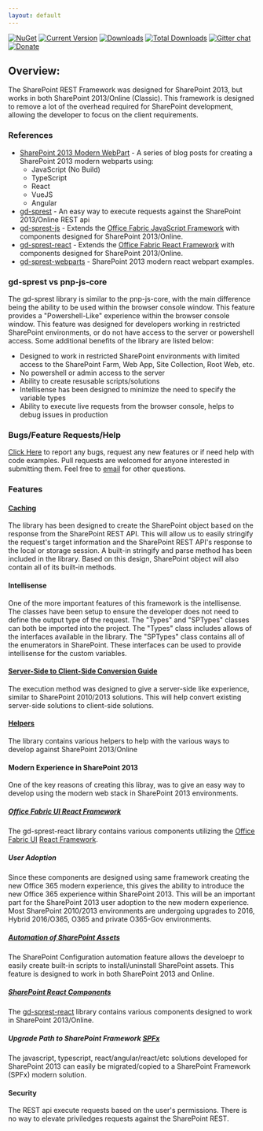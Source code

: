```yaml
---
layout: default
---
```

[![NuGet](https://img.shields.io/nuget/v/gd-sprest.svg)](https://www.nuget.org/packages/gd-sprest/)
[![Current Version](https://badge.fury.io/js/gd-sprest.svg)](https://www.npmjs.com/package/gd-sprest)
[![Downloads](https://img.shields.io/npm/dm/gd-sprest.svg)](https://www.npmjs.com/package/gd-sprest)
[![Total Downloads](https://img.shields.io/npm/dt/gd-sprest.svg)](https://www.npmjs.com/package/gd-sprest)
[![Gitter chat](https://badges.gitter.im/gitterHQ/gitter.png)](https://gitter.im/gd-sprest/Lobby)
[![Donate](https://img.shields.io/badge/Donate-PayPal-green.svg)](https://paypal.me/Dattabase)

## Overview:
The SharePoint REST Framework was designed for SharePoint 2013, but works in both SharePoint 2013/Online (Classic). This framework is designed to remove a lot of the overhead required for SharePoint development, allowing the developer to focus on the client requirements.

### References
- [SharePoint 2013 Modern WebPart](http://dattabase.com/sharepoint-2013-modern-webpart/) - A series of blog posts for creating a SharePoint 2013 modern webparts using:
    - JavaScript (No Build)
    - TypeScript
    - React
    - VueJS
    - Angular
- [gd-sprest](https://github.com/gunjandatta/sprest) - An easy way to execute requests against the SharePoint 2013/Online REST api
- [gd-sprest-js](https://github.com/gunjandatta/sprest-js) - Extends the [Office Fabric JavaScript Framework](https://dev.office.com/fabric-js) with components designed for SharePoint 2013/Online.
- [gd-sprest-react](https://github.com/gunjandatta/sprest-react) - Extends the [Office Fabric React Framework](https://dev.office.com/fabric) with components designed for SharePoint 2013/Online.
- [gd-sprest-webparts](https://github.com/gunjandatta/sprest-webparts) - SharePoint 2013 modern react webpart examples.

### gd-sprest vs pnp-js-core
The gd-sprest library is similar to the pnp-js-core, with the main difference being the ability to be used within the browser console window. This feature provides a "Powershell-Like" experience within the browser console window. This feature was designed for developers working in restricted SharePoint environments, or do not have access to the server or powershell access. Some additional benefits of the library are listed below:
- Designed to work in restricted SharePoint environments with limited access to the SharePoint Farm, Web App, Site Collection, Root Web, etc.
- No powershell or admin access to the server
- Ability to create resusable scripts/solutions
- Intellisense has been designed to minimize the need to specify the variable types
- Ability to execute live requests from the browser console, helps to debug issues in production

### Bugs/Feature Requests/Help
[Click Here](https://github.com/gunjandatta/sprest/issues) to report any bugs, request any new features or if need help with code examples. Pull requests are welcomed for anyone interested in submitting them. Feel free to [email](mailto:github@dattabase.com) for other questions.

### Features
#### [Caching](/topics/caching)
The library has been designed to create the SharePoint object based on the response from the SharePoint REST API. This will allow us to easily stringify the request's target information and the SharePoint REST API's response to the local or storage session. A built-in stringify and parse method has been included in the library. Based on this design, SharePoint object will also contain all of its built-in methods.

#### Intellisense
One of the more important features of this framework is the intellisense. The classes have been setup to ensure the developer does not need to define the output type of the request. The "Types" and "SPTypes" classes can both be imported into the project. The "Types" class includes allows of the interfaces available in the library. The "SPTypes" class contains all of the enumerators in SharePoint. These interfaces can be used to provide intellisense for the custom variables.

#### [Server-Side to Client-Side Conversion Guide](serverside-conversion-guide)
The execution method was designed to give a server-side like experience, similar to SharePoint 2010/2013 solutions. This will help convert existing server-side solutions to client-side solutions.

#### [Helpers](/helpers)
The library contains various helpers to help with the various ways to develop against SharePoint 2013/Online

#### Modern Experience in SharePoint 2013
One of the key reasons of creating this libray, was to give an easy way to develop using the modern web stack in SharePoint 2013 environments.

##### [Office Fabric UI React Framework](https://developer.microsoft.com/en-us/fabric#/components)
The gd-sprest-react library contains various components utilizing the [Office Fabric UI](https://dev.office.com/fabric) [React Framework](https://reactjs.org/).

##### User Adoption
Since these components are designed using same framework creating the new Office 365 modern experience, this gives the ability to introduce the new Office 365 experience within SharePoint 2013. This will be an important part for the SharePoint 2013 user adoption to the new modern experience. Most SharePoint 2010/2013 environments are undergoing upgrades to 2016, Hybrid 2016/O365, O365 and private O365-Gov environments.

##### [Automation of SharePoint Assets](/topics/automation)
The SharePoint Configuration automation feature allows the develoepr to easily create built-in scripts to install/uninstall SharePoint assets. This feature is designed to work in both SharePoint 2013 and Online.

##### [SharePoint React Components](https://github.com/gunjandatta/sprest/wiki/React)
The [gd-sprest-react](https://github.com/gunjandatta/sprest-react) library contains various components designed to work in SharePoint 2013/Online.

##### Upgrade Path to SharePoint Framework [SPFx](https://docs.microsoft.com/en-us/sharepoint/dev/spfx/sharepoint-framework-overview)
The javascript, typescript, react/angular/react/etc solutions developed for SharePoint 2013 can easily be migrated/copied to a SharePoint Framework (SPFx) modern solution.

#### Security
The REST api execute requests based on the user's permissions. There is no way to elevate priviledges requests against the SharePoint REST.